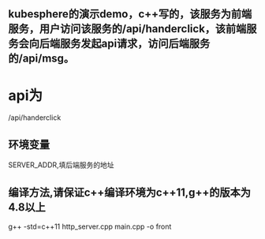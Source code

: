 ## kubesphere的演示demo，c++写的，该服务为前端服务，用户访问该服务的/api/handerclick，该前端服务会向后端服务发起api请求，访问后端服务的/api/msg。
# api为
/api/handerclick

## 环境变量
SERVER_ADDR,填后端服务的地址

## 编译方法,请保证c++编译环境为c++11,g++的版本为4.8以上
g++ -std=c++11 http_server.cpp main.cpp -o front
